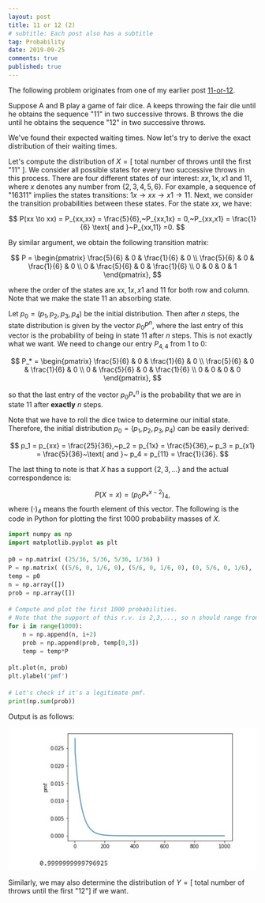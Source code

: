```yaml
---
layout: post
title: 11 or 12 (2)
# subtitle: Each post also has a subtitle
tag: Probability
date: 2019-09-25
comments: true
published: true
---
```


The following problem originates from one of my earlier post [11-or-12](https://yuanhang0.github.io/posts/11-or-12).

Suppose A and B play a game of fair dice. A keeps throwing the fair die until he obtains the sequence "11" in two successive
throws. B throws the die until he obtains the sequence "12" in two successive throws.

We've found their expected waiting times. Now let's try to derive the exact distribution of their waiting times.

Let's compute the distribution of $X=[\text{ total number of throws until the first "11" }]$. We consider all possible states for every two successive throws in this process. There are four different states of our interest: $xx, 1x, x1$ and $11$, where $x$ denotes any number from $\{2,3,4,5,6\}$. For example, a sequence of "16311" implies the states transitions: $1x \to xx \to x1 \to 11$. Next, we consider the transition probabilities between these states. For the state $xx$, we have:

$$
P(xx \to xx) = P_{xx,xx} = \frac{5}{6},~P_{xx,1x} = 0,~P_{xx,x1} = \frac{1}{6} \text{ and }~P_{xx,11} =0.
$$

By similar argument, we obtain the following transition matrix:

$$
P = \begin{pmatrix}
\frac{5}{6} & 0 & \frac{1}{6} & 0 \\
\frac{5}{6} & 0 & \frac{1}{6} & 0 \\
0 & \frac{5}{6} & 0 & \frac{1}{6} \\
0 & 0 & 0 & 1
\end{pmatrix},
$$

where the order of the states are $xx, 1x, x1$ and $11$ for both row and column. Note that we make the state 11 an absorbing state.

Let $p_0 = (p_1,p_2,p_3,p_4)$ be the initial distribution. Then after $n$ steps, the state distribution is given by the vector $p_0P^n$, where the last entry of this vector is the probability of being in state 11 after $n$ steps. This is not exactly what we want. We need to change our entry  $P_{4,4}$ from 1 to 0:

$$
P_* = \begin{pmatrix}
\frac{5}{6} & 0 & \frac{1}{6} & 0 \\
\frac{5}{6} & 0 & \frac{1}{6} & 0 \\
0 & \frac{5}{6} & 0 & \frac{1}{6} \\
0 & 0 & 0 & 0
\end{pmatrix},
$$

so that the last entry of the vector $p_0P_*^n$ is the probability that we are in state 11 after **exactly** $n$ steps.

Note that we have to roll the dice twice to determine our initial state. Therefore, the initial distribution $p_0 = (p_1,p_2,p_3,p_4)$ can be easily derived:

$$
p_1 = p_{xx} = \frac{25}{36},~p_2 = p_{1x} = \frac{5}{36},~ p_3 = p_{x1} = \frac{5}{36}~\text{ and }~ p_4 = p_{11} = \frac{1}{36}.
$$

The last thing to note is that $X$ has a support $\{2,3,\dots\}$ and the actual correspondence is:

$$
P(X = x) = (p_0P_*^{x-2})_4,
$$
where $(\cdot)_4$ means the fourth element of this vector. The following is the code in Python for plotting the first 1000 probability masses of $X$.

```python
import numpy as np
import matplotlib.pyplot as plt

p0 = np.matrix( (25/36, 5/36, 5/36, 1/36) )
P = np.matrix( ((5/6, 0, 1/6, 0), (5/6, 0, 1/6, 0), (0, 5/6, 0, 1/6), (0, 0, 0, 0)) )
temp = p0
n = np.array([])
prob = np.array([])

# Compute and plot the first 1000 probabilities.
# Note that the support of this r.v. is 2,3,..., so n should range from 2 to 1002.
for i in range(1000):
    n = np.append(n, i+2)
    prob = np.append(prob, temp[0,3])
    temp = temp*P

plt.plot(n, prob)
plt.ylabel('pmf')

# Let's check if it's a legitimate pmf.
print(np.sum(prob))
```

Output is as follows:

![](/public/image/11or12.jpg)

Similarly, we may also determine the distribution of $Y=[\text{ total number of throws until the first "12"}]$ if we want.

